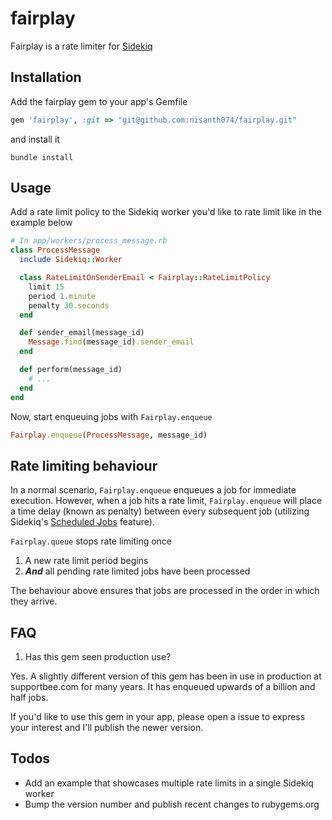 # fairplay
Fairplay is a rate limiter for [Sidekiq](https://github.com/mperham/sidekiq)

## Installation

Add the fairplay gem to your app's Gemfile

```ruby
gem 'fairplay', :git => "git@github.com:nisanth074/fairplay.git"
```

and install it

```
bundle install
```

## Usage

Add a rate limit policy to the Sidekiq worker you'd like to rate limit like in the example below

```ruby
# In app/workers/process_message.rb
class ProcessMessage
  include Sidekiq::Worker

  class RateLimitOnSenderEmail < Fairplay::RateLimitPolicy
    limit 15
    period 1.minute
    penalty 30.seconds
  end

  def sender_email(message_id)
    Message.find(message_id).sender_email
  end

  def perform(message_id)
    # ...
  end
end
```

Now, start enqueuing jobs with `Fairplay.enqueue`

```ruby
Fairplay.enqueue(ProcessMessage, message_id)
```

## Rate limiting behaviour

In a normal scenario, `Fairplay.enqueue` enqueues a job for immediate execution. However, when a job hits a rate limit, `Fairplay.enqueue` will place a time delay (known as penalty) between every subsequent job (utilizing Sidekiq's [Scheduled Jobs](https://github.com/mperham/sidekiq/wiki/Scheduled-Jobs) feature).

`Fairplay.queue` stops rate limiting once

1. A new rate limit period begins
2. ***And*** all pending rate limited jobs have been processed

The behaviour above ensures that jobs are processed in the order in which they arrive.

## FAQ

1. Has this gem seen production use?

Yes. A slightly different version of this gem has been in use in production at supportbee.com for many years. It has enqueued upwards of a billion and half jobs.

If you'd like to use this gem in your app, please open a issue to express your interest and I'll publish the newer version.

## Todos

- Add an example that showcases multiple rate limits in a single Sidekiq worker
- Bump the version number and publish recent changes to rubygems.org